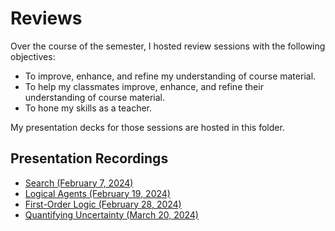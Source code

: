 # Reviews

Over the course of the semester, I hosted review sessions with the following objectives:

- To improve, enhance, and refine my understanding of course material.
- To help my classmates improve, enhance, and refine their understanding of course material.
- To hone my skills as a teacher.

My presentation decks for those sessions are hosted in this folder.

## Presentation Recordings

- [Search (February 7, 2024)](https://youtu.be/UskX44mP_RU)
- [Logical Agents (February 19, 2024)](https://youtu.be/etZ1u3LykeM)
- [First-Order Logic (February 28, 2024)](https://youtu.be/youXVsgDgJs)
- [Quantifying Uncertainty (March 20, 2024)](https://youtu.be/r3X4wxc4Grc)
